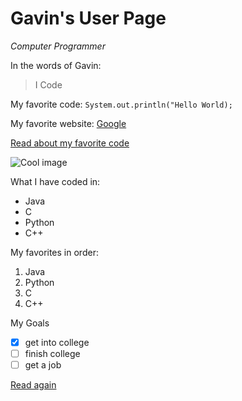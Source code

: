 # Gavin's User Page
*Computer Programmer*

In the words of Gavin:
> I Code

My favorite code: `System.out.println("Hello World);`

My favorite website: [Google](https://google.com/)

[Read about my favorite code](https://github.com/gmzhouucsd/intro/tree/add-read-me-2#readme)

![Cool image](https://www.trbimg.com/img-5a68a878/turbine/ct-grumpy-cat-lawsuit-20180124)

What I have coded in:
- Java
- C
- Python
- C++   

My favorites in order:
1. Java
2. Python
3. C
4. C++

My Goals
- [x] get into college
- [ ] finish college
- [ ] get a job

[Read again](https://github.com/gmzhouucsd/intro/blob/add-read-me-2/index.md#gavins-user-page)